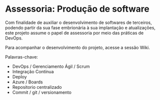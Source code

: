 # Assessoria: Produção de software

Com finalidade de auxiliar o desenvolvimento de softwares de terceiros, podendo partir da sua fase embrionária à sua implantação e atualizações, este projeto assume o papel de assessoria por meio das práticas de DevOps.

Para acompanhar o desenvolvimento do projeto, acesse a sessão Wiki.





Palavras-chave:

- DevOps / Gerenciamento Ágil / Scrum
- Integração Contínua
- Deploy
- Azure / Boards
- Repositorio centralizado
- Commit / git / versionamento
